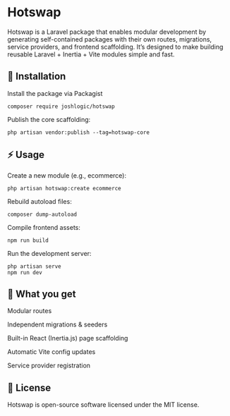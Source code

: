 # Hotswap

Hotswap is a Laravel package that enables modular development by generating self-contained packages with their own routes, migrations, service providers, and frontend scaffolding. It’s designed to make building reusable Laravel + Inertia + Vite modules simple and fast.

## 🚀 Installation

Install the package via Packagist
```
composer require joshlogic/hotswap
```

Publish the core scaffolding:
```
php artisan vendor:publish --tag=hotswap-core
```

## ⚡ Usage

Create a new module (e.g., ecommerce):
```
php artisan hotswap:create ecommerce
```
Rebuild autoload files:
```
composer dump-autoload
```
Compile frontend assets:
```
npm run build
```
Run the development server:
```
php artisan serve  
npm run dev
```
## 📂 What you get

Modular routes

Independent migrations & seeders

Built-in React (Inertia.js) page scaffolding

Automatic Vite config updates

Service provider registration

## 📝 License

Hotswap is open-source software licensed under the MIT license.